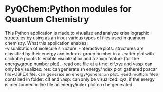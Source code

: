 # PyQChem:Python modules for Quantum Chemistry
This Python application is made to visualize and analyze crisallographic structures by using as an input various types of files used in quantum chemistry.
What this application enables:\
-visualization of molecule structure.
-interactive plots: structures are classified by their energy and index or group number in a scatter plot with clickable points to enable visualization and a zoom feature (for the energy/group number plot).
-read one file at a time: cif,xyz and vasp: can only be visualized.
                          res: can generate an energy/index plot.
                          gathered poscar file+USPEX file: can generate an energy/generation plot.
-read multiple files contained in folder: cif and vasp: can only be visualized.
                                          xyz: if the energy is mentionned in the file an energy/index plot can be generated. 
